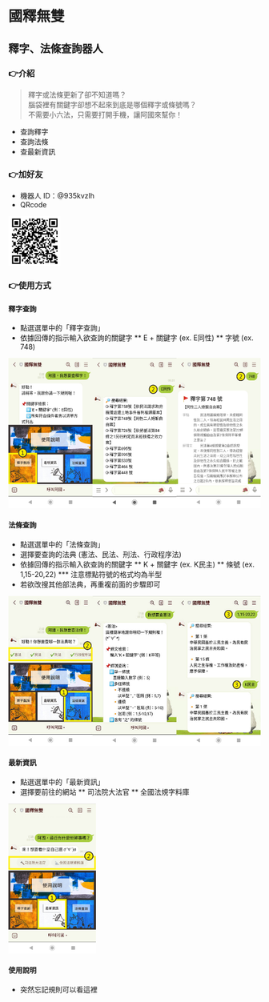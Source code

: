 # 國釋無雙
## 釋字、法條查詢器人

### 👉介紹
> 釋字或法條更新了卻不知道嗎？<br>
> 腦袋裡有關鍵字卻想不起來到底是哪個釋字或條號嗎？<br>
> 不需要小六法，只需要打開手機，讓阿國來幫你！
* 查詢釋字
* 查詢法條
* 查最新資訊

### 👉加好友
* 機器人 ID：@935kvzlh
* QRcode
<img src="images/qrcode.png" alt="qrcode" height="100" width="auto">

### 👉使用方式
#### 釋字查詢
* 點選選單中的「釋字查詢」
* 依據回傳的指示輸入欲查詢的關鍵字
  ** E + 關鍵字 (ex. E同性)
  ** 字號 (ex. 748) 
<img src="images/expon.jpg" alt="expon" width="auto" height="300">

#### 法條查詢
* 點選選單中的「法條查詢」
* 選擇要查詢的法典 (憲法、民法、刑法、行政程序法)
* 依據回傳的指示輸入欲查詢的關鍵字
  ** K + 關鍵字 (ex. K民主)
  ** 條號 (ex. 1,15-20,22)
  *** 注意標點符號的格式均為半型
* 若欲改搜其他部法典，再重複前面的步驟即可
<img src="images/lawNum.jpg" alt="lawNum" width="auto" height="300">

#### 最新資訊
* 點選選單中的「最新資訊」
* 選擇要前往的網站
  ** 司法院大法官
  ** 全國法規字料庫 
<img src="images/news.jpg" alt="news" width="auto" height="300">

#### 使用說明
* 突然忘記規則可以看這裡
